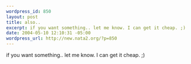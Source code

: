 ```yaml
--- 
wordpress_id: 850
layout: post
title: also..
excerpt: if you want something.. let me know. I can get it cheap. ;)
date: 2004-05-10 12:10:31 -05:00
wordpress_url: http://new.nata2.org/?p=850
---
```

if you want something.. let me know. I can get it cheap. ;)
